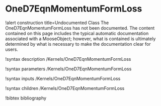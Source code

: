 <!-- MOOSE Documentation Stub: Remove this when content is added. -->

# OneD7EqnMomentumFormLoss

!alert construction title=Undocumented Class
The OneD7EqnMomentumFormLoss has not been documented. The content contained on this page includes the
typical automatic documentation associated with a MooseObject; however, what is contained is
ultimately determined by what is necessary to make the documentation clear for users.

!syntax description /Kernels/OneD7EqnMomentumFormLoss

!syntax parameters /Kernels/OneD7EqnMomentumFormLoss

!syntax inputs /Kernels/OneD7EqnMomentumFormLoss

!syntax children /Kernels/OneD7EqnMomentumFormLoss

!bibtex bibliography

